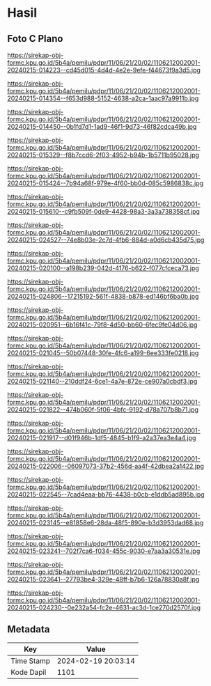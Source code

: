 # Hasil

## Foto C Plano

https://sirekap-obj-formc.kpu.go.id/5b4a/pemilu/pdpr/11/06/21/20/02/1106212002001-20240215-014223--cd45d015-4d4d-4e2e-9efe-f44673f9a3d5.jpg

https://sirekap-obj-formc.kpu.go.id/5b4a/pemilu/pdpr/11/06/21/20/02/1106212002001-20240215-014354--f653d988-5152-4638-a2ca-1aac97a9911b.jpg

https://sirekap-obj-formc.kpu.go.id/5b4a/pemilu/pdpr/11/06/21/20/02/1106212002001-20240215-014450--0b1fd7d1-1ad9-46f1-9d73-46f82cdca49b.jpg

https://sirekap-obj-formc.kpu.go.id/5b4a/pemilu/pdpr/11/06/21/20/02/1106212002001-20240215-015329--f8b7ccd6-2f03-4952-b94b-1b5711b95028.jpg

https://sirekap-obj-formc.kpu.go.id/5b4a/pemilu/pdpr/11/06/21/20/02/1106212002001-20240215-015424--7b94a68f-979e-4f60-bb0d-085c5986838c.jpg

https://sirekap-obj-formc.kpu.go.id/5b4a/pemilu/pdpr/11/06/21/20/02/1106212002001-20240215-015610--c9fb509f-0de9-4428-98a3-3a3a738358cf.jpg

https://sirekap-obj-formc.kpu.go.id/5b4a/pemilu/pdpr/11/06/21/20/02/1106212002001-20240215-024527--74e8b03e-2c7d-4fb6-884d-a0d6cb435d75.jpg

https://sirekap-obj-formc.kpu.go.id/5b4a/pemilu/pdpr/11/06/21/20/02/1106212002001-20240215-020100--a198b239-042d-4176-b622-f077cfceca73.jpg

https://sirekap-obj-formc.kpu.go.id/5b4a/pemilu/pdpr/11/06/21/20/02/1106212002001-20240215-024806--17215192-561f-4838-b878-ed146bf6ba0b.jpg

https://sirekap-obj-formc.kpu.go.id/5b4a/pemilu/pdpr/11/06/21/20/02/1106212002001-20240215-020951--6b16f41c-79f8-4d50-bb60-6fec9fe04d06.jpg

https://sirekap-obj-formc.kpu.go.id/5b4a/pemilu/pdpr/11/06/21/20/02/1106212002001-20240215-021045--50b07448-30fe-4fc6-a199-6ee333fe0218.jpg

https://sirekap-obj-formc.kpu.go.id/5b4a/pemilu/pdpr/11/06/21/20/02/1106212002001-20240215-021140--210ddf24-6ce1-4a7e-872e-ce907a0cbdf3.jpg

https://sirekap-obj-formc.kpu.go.id/5b4a/pemilu/pdpr/11/06/21/20/02/1106212002001-20240215-021822--474b060f-5f06-4bfc-9192-d78a707b8b71.jpg

https://sirekap-obj-formc.kpu.go.id/5b4a/pemilu/pdpr/11/06/21/20/02/1106212002001-20240215-021917--d01f946b-1df5-4845-b1f9-a2a37ea3e4a4.jpg

https://sirekap-obj-formc.kpu.go.id/5b4a/pemilu/pdpr/11/06/21/20/02/1106212002001-20240215-022006--06097073-37b2-456d-aa4f-42dbea2a1422.jpg

https://sirekap-obj-formc.kpu.go.id/5b4a/pemilu/pdpr/11/06/21/20/02/1106212002001-20240215-022545--7cad4eaa-bb76-4438-b0cb-e1ddb5ad895b.jpg

https://sirekap-obj-formc.kpu.go.id/5b4a/pemilu/pdpr/11/06/21/20/02/1106212002001-20240215-023145--e81858e6-28da-48f5-890e-b3d3953dad68.jpg

https://sirekap-obj-formc.kpu.go.id/5b4a/pemilu/pdpr/11/06/21/20/02/1106212002001-20240215-023241--702f7ca6-f034-455c-9030-e7aa3a30531e.jpg

https://sirekap-obj-formc.kpu.go.id/5b4a/pemilu/pdpr/11/06/21/20/02/1106212002001-20240215-023641--27793be4-329e-48ff-b7b6-126a78830a8f.jpg

https://sirekap-obj-formc.kpu.go.id/5b4a/pemilu/pdpr/11/06/21/20/02/1106212002001-20240215-024230--0e232a54-fc2e-4631-ac3d-1ce270d2570f.jpg


## Metadata

| Key        | Value               |
| ---------- | ------------------- |
| Time Stamp | 2024-02-19 20:03:14 |
| Kode Dapil | 1101                |



